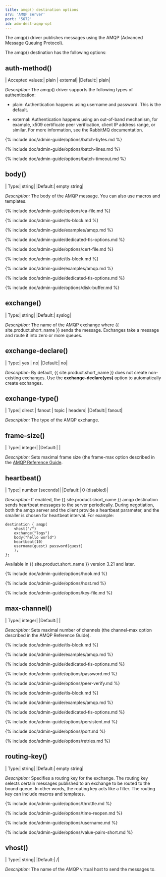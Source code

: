 ```yaml
---
title: amqp() destination options
srv: 'AMQP server'
port: '5672'
id: adm-dest-aqmp-opt
---
```


The amqp() driver publishes messages using the AMQP (Advanced Message
Queuing Protocol).

The amqp() destination has the following options:

## auth-method()

|  Accepted values:|   plain \| external|
|Default:|           plain|

*Description:* The amqp() driver supports the following types of
authentication:

- plain: Authentication happens using username and password. This is
    the default.

- external: Authentication happens using an out-of-band mechanism, for
    example, x509 certificate peer verification, client IP address
    range, or similar. For more information, see the RabbitMQ
    documentation.

{% include doc/admin-guide/options/batch-bytes.md %}

{% include doc/admin-guide/options/batch-lines.md %}

{% include doc/admin-guide/options/batch-timeout.md %}

## body()

|  Type:|      string|
|Default:|   empty string|

*Description:* The body of the AMQP message. You can also use macros and
templates.

{% include doc/admin-guide/options/ca-file.md %}

{% include doc/admin-guide/tls-block.md %}

{% include doc/admin-guide/examples/amqp.md %}

{% include doc/admin-guide/dedicated-tls-options.md %}

{% include doc/admin-guide/options/cert-file.md %}

{% include doc/admin-guide/tls-block.md %}

{% include doc/admin-guide/examples/amqp.md %}

{% include doc/admin-guide/dedicated-tls-options.md %}

{% include doc/admin-guide/options/disk-buffer.md %}

## exchange()

|  Type:|      string|
  |Default:|   syslog|

*Description:* The name of the AMQP exchange where {{ site.product.short_name }} sends
the message. Exchanges take a message and route it into zero or more
queues.

## exchange-declare()

|  Type:|      yes \| no|
  |Default:|   no|

*Description:* By default, {{ site.product.short_name }} does not create non-existing
exchanges. Use the **exchange-declare(yes)** option to automatically
create exchanges.

## exchange-type()

|  Type:|      direct \| fanout \| topic \| headers|
  |Default:|   fanout|

*Description:* The type of the AMQP exchange.

## frame-size()

|  Type:|      integer|
  |Default:|   |

*Description:* Sets maximal frame size (the frame-max option described
in the [AMQP Reference
Guide](https://www.rabbitmq.com/amqp-0-9-1-reference.html).

## heartbeat()

|  Type:|      number \[seconds\]|
  |Default:|   0 (disabled)|

*Description:* If enabled, the {{ site.product.short_name }} amqp destination sends
heartbeat messages to the server periodically. During negotiation, both
the amqp server and the client provide a heartbeat parameter, and the
smaller is chosen for heartbeat interval. For example:

```config
destination { amqp(
    vhost("/")
    exchange("logs")
    body("hello world")
    heartbeat(10)
    username(guest) password(guest)
    );
};
```

Available in {{ site.product.short_name }} version 3.21 and later.

{% include doc/admin-guide/options/hook.md %}

{% include doc/admin-guide/options/host.md %}

{% include doc/admin-guide/options/key-file.md %}

## max-channel()

|  Type:|      integer|
|Default:|   |

*Description:* Sets maximal number of channels (the channel-max option
described in the AMQP Reference Guide).

{% include doc/admin-guide/tls-block.md %}

{% include doc/admin-guide/examples/amqp.md %}

{% include doc/admin-guide/dedicated-tls-options.md %}

{% include doc/admin-guide/options/password.md %}

{% include doc/admin-guide/options/peer-verify.md %}

{% include doc/admin-guide/tls-block.md %}

{% include doc/admin-guide/examples/amqp.md %}

{% include doc/admin-guide/dedicated-tls-options.md %}

{% include doc/admin-guide/options/persistent.md %}

{% include doc/admin-guide/options/port.md %}

{% include doc/admin-guide/options/retries.md %}

## routing-key()

|  Type:|      string|
|Default:|   empty string|

*Description:* Specifies a routing key for the exchange. The routing key
selects certain messages published to an exchange to be routed to the
bound queue. In other words, the routing key acts like a filter. The
routing key can include macros and templates.

{% include doc/admin-guide/options/throttle.md %}

{% include doc/admin-guide/options/time-reopen.md %}

{% include doc/admin-guide/options/username.md %}

{% include doc/admin-guide/options/value-pairs-short.md %}

## vhost()

|  Type:|      string|
  |Default:|   /|

*Description:* The name of the AMQP virtual host to send the messages to.
